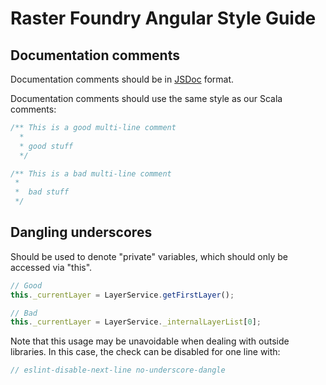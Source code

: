 Raster Foundry Angular Style Guide
===========================

Documentation comments
---------------------
Documentation comments should be in [JSDoc](http://usejsdoc.org/) format.

Documentation comments should use the same style as our Scala comments:

```javascript
/** This is a good multi-line comment
  *
  * good stuff
  */
```

```javascript
/** This is a bad multi-line comment
 *
 *  bad stuff
 */
```

Dangling underscores
------------------------
Should be used to denote "private" variables, which should only be accessed via "this".

```javascript
// Good
this._currentLayer = LayerService.getFirstLayer();

// Bad
this._currentLayer = LayerService._internalLayerList[0];
```

Note that this usage may be unavoidable when dealing with outside libraries.
In this case, the check can be disabled for one line with:
```javascript
// eslint-disable-next-line no-underscore-dangle
```

